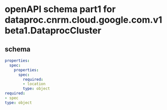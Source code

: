 # openAPI schema part1 for dataproc.cnrm.cloud.google.com.v1beta1.DataprocCluster

## schema

```yaml
properties:
  spec:
    properties:
      spec:
        required:
        - location
        type: object
required:
- spec
type: object

```
